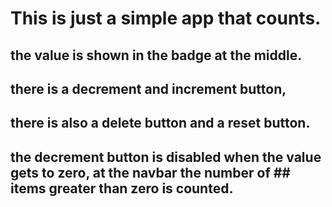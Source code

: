 # This is just a simple app that counts.

## the value is shown in the badge at the middle.

## there is a decrement and increment button,

## there is also a delete button and a reset button.

## the decrement button is disabled when the value gets to zero, at the navbar the number of ## items greater than zero is counted.

